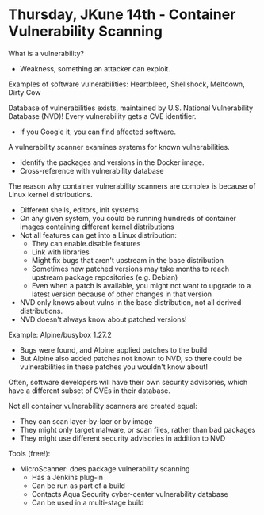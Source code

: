 # Thursday, JKune 14th - Container Vulnerability Scanning

What is a vulnerability?
  - Weakness, something an attacker can exploit.

Examples of software vulnerabilities: Heartbleed, Shellshock, Meltdown, Dirty Cow

Database of vulnerabilities exists, maintained by U.S. National Vulnerability Database (NVD)! Every vulnerability gets a CVE identifier.
 - If you Google it, you can find affected software.

A vulnerability scanner examines systems for known vulnerabilities. 
  - Identify the packages and versions in the Docker image.
  - Cross-reference with vulnerability database

The reason why container vulnerability scanners are complex is because of Linux kernel distributions.
  - Different shells, editors, init systems
  - On any given system, you could be running hundreds of container images containing different kernel distributions
  - Not all features can get into a Linux distribution: 
    - They can enable.disable features
    - Link with libraries 
    - Might fix bugs that aren't upstream in the base distribution
    - Sometimes new patched versions may take months to reach upstream package repositories (e.g. Debian)
    - Even when a patch is available, you might not want to upgrade to a latest version because of other changes in that version
  - NVD only knows about vulns in the base distribution, not all derived distributions.
  - NVD doesn't always know about patched versions!

Example: Alpine/busybox 1.27.2
  - Bugs were found, and Alpine applied patches to the build 
  - But Alpine also added patches not known to NVD, so there could be vulnerabilities in these patches you wouldn't know about!

Often, software developers will have their own security advisories, which have a different subset of CVEs in their database. 

Not all container vulnerability scanners are created equal:
  - They can scan layer-by-laer or by image
  - They might only target malware, or scan files, rather than bad packages
  - They might use different security advisories in addition to NVD

Tools (free!):
  - MicroScanner: does package vulnerability scanning
    - Has a Jenkins plug-in
    - Can be run as part of a build
    - Contacts Aqua Security cyber-center vulnerability database
    - Can be used in a multi-stage build


